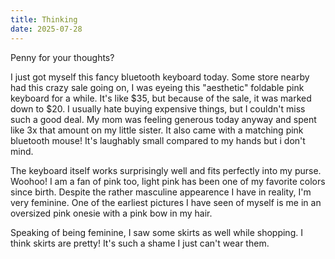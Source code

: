 ```yaml
---
title: Thinking
date: 2025-07-28
---
```

Penny for your thoughts?

I just got myself this fancy bluetooth keyboard today. Some store nearby had this crazy sale going on, I was eyeing this "aesthetic" foldable pink keyboard for a while. It's like $35, but because of the sale, it was marked down to $20. I usually hate buying expensive things, but I couldn't miss such a good deal. My mom was feeling generous today anyway and spent like 3x that amount on my little sister. It also came with a matching pink bluetooth mouse! It's laughably small compared to my hands but i don't mind.

The keyboard itself works surprisingly well and fits perfectly into my purse. Woohoo! I am a fan of pink too, light pink has been one of my favorite colors since birth. Despite the rather masculine appearence I have in reality, I'm very feminine. One of the earliest pictures I have seen of myself is me in an oversized pink onesie with a pink bow in my hair.

Speaking of being feminine, I saw some skirts as well while shopping. I think skirts are pretty! It's such a shame I just can't wear them.